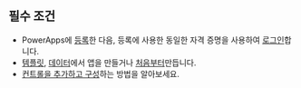 ## <a name="prerequisites"></a>필수 조건
* PowerApps에 [등록](../maker/signup-for-powerapps.md)한 다음, 등록에 사용한 동일한 자격 증명을 사용하여 [로그인](https://web.powerapps.com)합니다.
* [템플릿](../maker/canvas-apps/get-started-test-drive.md), [데이터](../maker/canvas-apps/get-started-create-from-data.md)에서 앱을 만들거나 [처음부터](../maker/canvas-apps/get-started-create-from-blank.md)만듭니다.
* [컨트롤을 추가하고 구성](../maker/canvas-apps/add-configure-controls.md)하는 방법을 알아보세요.
